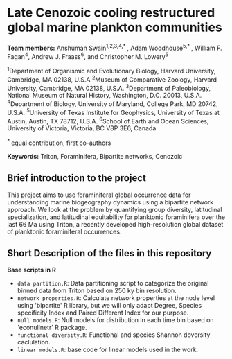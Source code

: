 # Late Cenozoic cooling restructured global marine plankton communities #
**Team members:**  Anshuman Swain<sup>1,2,3,4,* </sup>, Adam Woodhouse<sup>5,* </sup>, William F. Fagan<sup>4</sup>, Andrew J. Fraass<sup>6</sup>, and Christopher M. Lowery<sup>5</sup>


<sup>1</sup>Department of Organismic and Evolutionary Biology, Harvard University, Cambridge, MA 02138, U.S.A
<sup>2</sup>Museum of Comparative Zoology, Harvard University, Cambridge, MA 02138, U.S.A.
<sup>3</sup>Department of Paleobiology, National Museum of Natural History, Washington, D.C. 20013, U.S.A.
<sup>4</sup>Department of Biology, University of Maryland, College Park, MD 20742, U.S.A.
<sup>5</sup>University of Texas Institute for Geophysics, University of Texas at Austin, Austin, TX 78712, U.S.A.
<sup>6</sup>School of Earth and Ocean Sciences, University of Victoria, Victoria, BC V8P 3E6, Canada

<sup>* </sup>equal contribution, first co-authors



**Keywords:** Triton, Foraminifera, Bipartite networks, Cenozoic



## Brief introduction to the project ##
This project aims to use foraminiferal global occurrence data for understanding marine biogeography dynamics using a bipartite network approach. We look at the problem by quantifying group diversity, latitudinal specialization, and latitudinal equitability for planktonic foraminifera over the last 66 Ma using Triton, a recently developed high-resolution global dataset of planktonic foraminiferal occurrences.


## Short Description of the files in this repository ##

**Base scripts in R** 
- `data partition.R`: Data partitioning script to categorize the original binned data from Triton based on 250 ky bin resolution. 
- `network properties.R`: Calculate network properties at the node level using 'bipartite' R library, but we will only adapt Degree, Species specificity Index and Paired Different Index for our purpose.
- `null models.R`: Null models for distribution in each time bin based on 'econullnetr' R package.
- `functional diversity.R`: Functional and species Shannon doversity caclulation.
- `linear models.R`: base code for linear models used in the work.

